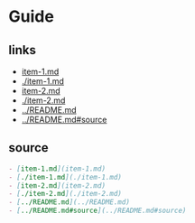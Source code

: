 # Guide

## links

- [item-1.md](item-1.md)
- [./item-1.md](./item-1.md)
- [item-2.md](item-2.md)
- [./item-2.md](./item-2.md)
- [../README.md](../README.md)
- [../README.md#source](../README.md#source)

## source

``` md
- [item-1.md](item-1.md)
- [./item-1.md](./item-1.md)
- [item-2.md](item-2.md)
- [./item-2.md](./item-2.md)
- [../README.md](../README.md)
- [../README.md#source](../README.md#source)
```
